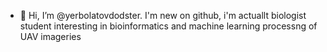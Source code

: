 - 👋 Hi, I’m @yerbolatovdodster. I'm new on github, i'm actuallt biologist student interesting in bioinformatics and machine learning processng of UAV imageries 
